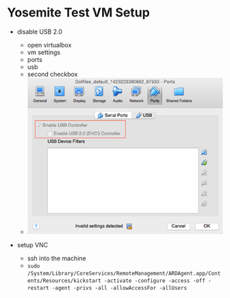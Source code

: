 # Yosemite Test VM Setup

- disable USB 2.0
    - open virtualbox
    - vm settings
    - ports
    - usb
    - second checkbox
    - ![](./disable_usb_2.png)

- setup VNC
    - ssh into the machine
    - `sudo /System/Library/CoreServices/RemoteManagement/ARDAgent.app/Contents/Resources/kickstart -activate -configure -access -off -restart -agent -privs -all -allowAccessFor -allUsers`
